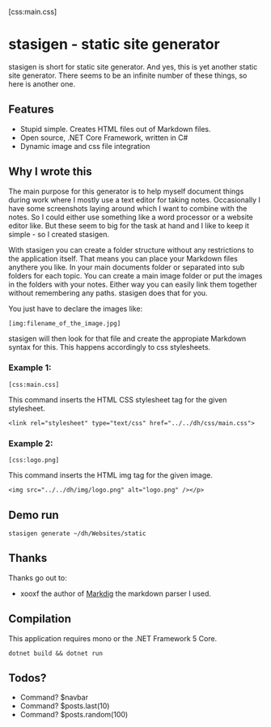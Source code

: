 
[css:main.css]

# stasigen - static site generator

stasigen is short for static site generator. And yes, this is yet another static site generator.
There seems to be an infinite number of these things, so here is another one.

## Features

- Stupid simple. Creates HTML files out of Markdown files.
- Open source, .NET Core Framework, written in C#
- Dynamic image and css file integration

## Why I wrote this

The main purpose for this generator is to help myself document things during work where I mostly use a text editor for taking notes. Occasionally I have some screenshots laying around which I want to combine with the notes. So I could either use something like a word processor or a website editor like. But these seem to big for the task at hand and I like to keep it simple - so I created stasigen.

With stasigen you can create a folder structure without any restrictions to the application itself. That means you can place your Markdown files anythere you like. In your main documents folder or separated into sub folders for each topic. You can create a main image folder or put the images in the folders with your notes. Either way you can easily link them together without remembering any paths. stasigen does that for you.

You just have to declare the images like:

```
[img:filename_of_the_image.jpg]
```

stasigen will then look for that file and create the appropiate Markdown syntax for this. This happens accordingly to css stylesheets.

### Example 1:

``` 
[css:main.css]
```

This command inserts the HTML CSS stylesheet tag for the given stylesheet.

```
<link rel="stylesheet" type="text/css" href="../../dh/css/main.css">
```

### Example 2:

``` 
[css:logo.png]
```

This command inserts the HTML img tag for the given image.

```
<img src="../../dh/img/logo.png" alt="logo.png" /></p>

```

## Demo run

``` 
stasigen generate ~/dh/Websites/static
```

## Thanks

Thanks go out to:

- xooxf the author of [Markdig](https://github.com/xoofx/markdig) the markdown parser I used.

## Compilation

This application requires mono or the .NET Framework 5 Core.

```
dotnet build && dotnet run
```

## Todos?

- Command? $navbar
- Command? $posts.last(10)
- Command? $posts.random(100)